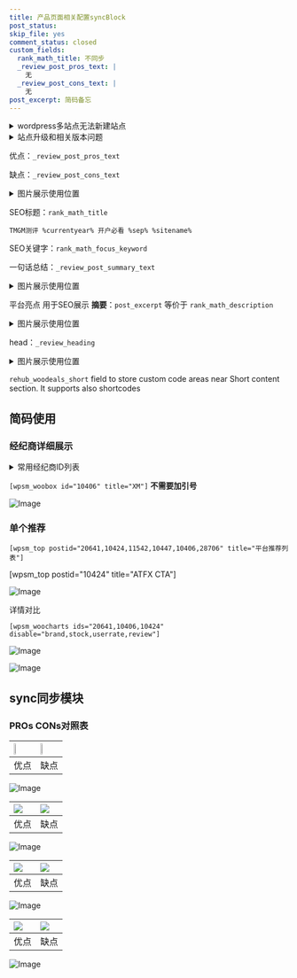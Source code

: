 ```yaml
---
title: 产品页面相关配置syncBlock
post_status: 
skip_file: yes
comment_status: closed
custom_fields:
  rank_math_title: 不同步
  _review_post_pros_text: |
    无
  _review_post_cons_text: |
    无
post_excerpt: 简码备忘
---
```

<details><summary>wordpress多站点无法新建站点</summary>

<li>和报错需要清理cookies一样的原因</li>
<li>wp-config.php里面<code>define( 'SUBDOMAIN_INSTALL', false );//子域名安装</code></li>
<li>新建子站点是用<code>define( 'SUBDOMAIN_INSTALL', true);//子域名安装</code> 完成以后，改成<code>false</code></li>
</details>

<details><summary>站点升级和相关版本问题</summary>

<p>wordpress：5.9.9
woocommerce：7.5.1
出现问题的地方：主题选项里面>><strong>Product layout >>compact style</strong></p>
<p>如何出现没有用过的字段 导致无法保存。先导出配置 然后进行修改，后面再次恢复即可。</p>
<p>出现部分字段无法显示时，需要返回默认布局后，对产品进行保存就好了。</p>
<p></p>
</details>

优点：`_review_post_pros_text`

缺点：`_review_post_cons_text`

<details><summary>图片展示使用位置</summary>

<img src="https://prod-files-secure.s3.us-west-2.amazonaws.com/39ed1227-6d7d-4570-be36-9ccd4a2c4241/f51d3d83-55d4-4bdf-9604-f37ec77ab556/Untitled.png?X-Amz-Algorithm=AWS4-HMAC-SHA256&X-Amz-Content-Sha256=UNSIGNED-PAYLOAD&X-Amz-Credential=ASIAZI2LB4662PLSVJQ4%2F20250302%2Fus-west-2%2Fs3%2Faws4_request&X-Amz-Date=20250302T165518Z&X-Amz-Expires=3600&X-Amz-Security-Token=IQoJb3JpZ2luX2VjEIP%2F%2F%2F%2F%2F%2F%2F%2F%2F%2FwEaCXVzLXdlc3QtMiJGMEQCIFihSGXmSIhfPSu0wSSNJMvhR9Nf9Uvoq9aUN440ECgAAiBJoK0ORqZTMMtkO0VvOsU3S6Ld0WjT8NdvTxWv9o1m1CqIBAi8%2F%2F%2F%2F%2F%2F%2F%2F%2F%2F8BEAAaDDYzNzQyMzE4MzgwNSIM0ql8iggJ%2Fy%2FYSRx7KtwDterAgTsbpTniuetlaGecWlEc2ysIvCysaYNnTMBs6EJV5%2B1UJprsqyZ2P8UNcuFWOL2ZDZkofh3NeSyWgqp925mFpMeAHI%2FwcQgVo9bSy5GPqD7RXCg7eVlpqAs6mjyZc%2BS8q%2FTpHXG1YSNzFpSfZFTv5H6PLWnnXeqXXQRnuabhIWoNGkP8KXe9Kel1GzREjSRCAbikcCO4Rm%2FvjGpY8zpauXQFghYkzpFmBo2iaqOxSGqD0u0jh1RwbOWkczdmZT%2F6Dhhk0WJF3cX22WAj1mw4whE6%2F%2FKrNvcHFBaL3dvNEqP6fJoaldgKhN%2FqPTkdpSwtVWxOx%2FiWURzBgG1BmvfvXmVFGxyLT8piDXqtSLNeo00WVUOC4TMh0UDelcWaeiRhZLvvugBgT%2F%2FjZthd0GCgECn5er9H7HSV759yfgRWOVMXuLO2ZGu0tPwwOUbLLiLM%2FnWihab8ZCQ9HkH2FwoUyihiJvGdRqdqppKqaLgUd%2Fq2IWZssDWOSFqkX52xIU62Hi4pv0i%2BYKdMefgAUCI53Xxqvb%2BTJ%2B%2BqE%2FK4FiYbjRrAW4uupavJ6uqQuIxeTtJ8fkdVk%2Bq4w2KLIEpwh7C%2B3nLMiP1kU6du8HUbNAwUaSzN3A8%2Fwhmxfr4wofeQvgY6pgFRniVz7C1%2BEIV5cqGyy%2BqQCyvUOFvnqZEnM9XK%2Bg1JefPx5fIkrm26zQLxD1SoenzsNgWQgO27EEXMmKH7rGQueOJFbse3t%2F%2BGHRMEo4XTAgQLMLFcnlNIP3XJRqyGStEXB%2FFr86MC12L0uB6sOXGYmbtm7XLhccD%2Bj%2BPFkr55F%2FzuKnkpcqr9z8yzUTJy8%2FaWptUWtetUMDYhLRFQlB2hSztqkgCb&X-Amz-Signature=8a555781032b080408b9612d4ff1f5472517452ef178c632d99949f82a31ef57&X-Amz-SignedHeaders=host&x-id=GetObject" alt="Image">
</details>

SEO标题：`rank_math_title`

`TMGM测评 %currentyear% 开户必看 %sep% %sitename%`

SEO关键字：`rank_math_focus_keyword`

一句话总结：`_review_post_summary_text`

<details><summary>图片展示使用位置</summary>

<img src="https://prod-files-secure.s3.us-west-2.amazonaws.com/39ed1227-6d7d-4570-be36-9ccd4a2c4241/4b96a922-296c-4f4e-8630-d1c870cbce01/Untitled.png?X-Amz-Algorithm=AWS4-HMAC-SHA256&X-Amz-Content-Sha256=UNSIGNED-PAYLOAD&X-Amz-Credential=ASIAZI2LB4666DPH6VQO%2F20250302%2Fus-west-2%2Fs3%2Faws4_request&X-Amz-Date=20250302T165518Z&X-Amz-Expires=3600&X-Amz-Security-Token=IQoJb3JpZ2luX2VjEIn%2F%2F%2F%2F%2F%2F%2F%2F%2F%2FwEaCXVzLXdlc3QtMiJHMEUCIQCOVwHmK%2BddXKvArpS9KbZCCWCXZaafqCnydpjRjRl76wIgEQDXtUY%2B9YLbhmch%2B4PFLtN0yw%2FyBQ0BCUvEX1jKCfUqiAQIwv%2F%2F%2F%2F%2F%2F%2F%2F%2F%2FARAAGgw2Mzc0MjMxODM4MDUiDM80G6LpaXt8%2BJ46SCrcA2LndpQt88IbcOzN7xoUtpLaDqDEmyknSSmfYK7mPFAgwOwxvsw0BZaILa%2BGr12z22GxfpVyN5ZW00qMNhmbyBMAShjXHshQ%2B24pRbBpbjndQajjpjZBdvwAd4hG9uEeTHhtowwOZuwbyUFgTWYI4lwssN0Tb4F4ow71WiBA9x9sVnWO8w1%2FpfxLDEtibL83MeluBogpmr%2BgmUgqaJeCTwD%2FnPygvswYMVSEnTip7SgLBALisbI8rphrcuQyknlJ8NoEa2vGv3kCCNj9Tl6LP0kx0jsSXP1ALfBHBZVLFncwJjukOGpGYhn6FznKThlyiXLDgi3Ot0JfsTplC32eiG0s5%2BZSVU1gMW1HTZDLV6FzEGRjsjoEmBLdIY2ntSZUwdH%2B%2BApN2jn8VtX0cW4yjWzmqeSAvqUTXMHfYeCghxYwVyl1iYku0HguT6IZSJg08rz7jg9vxdcdTG9pEd1P2Zq%2FGMXFQ9V8j1C7EAp2xuVc4w1YCoCjh2MRdD8wVqNqq%2FPXQlfVnA1%2FXi3p%2FRlHCNsNZVOiUyUa02M4ezdHeO1txuEdue9%2FyeJup4tn9p5js24U3G%2BjNpj1cwVA2DX9yVxLJPJy%2FoKfCD4Uf170RE2JxAEBwQzzVMvvtFe3MMCPkr4GOqUB92fQfa%2FTqNyN2Nzc%2FLEEMJ65qQP8m6zJ0Z27XW47B6fhjYFG66adWghrDoSYz%2BEjNKRB1ge0vs2zuXjIzGeyhMyiuvnq%2F90X56PqzFNwkFG1PrarAfG640AeM5p84g83sF476yZUfLCzDqvScGoAAFUkoFldE6MYWfmENasr0rPGq6eSK84WnZpZ%2BVK5LQrYzwhvTsRrJTbPEwdr6ZHTkpDfruhu&X-Amz-Signature=34631e9018f14c8f08c2b62c5ad88a73dd3cfee6e5c8e424a09019ddef41f7ae&X-Amz-SignedHeaders=host&x-id=GetObject" alt="Image">
</details>

平台亮点 用于SEO展示 **摘要**：`post_excerpt`  等价于 `rank_math_description`

<details><summary>图片展示使用位置</summary>

<img src="https://prod-files-secure.s3.us-west-2.amazonaws.com/39ed1227-6d7d-4570-be36-9ccd4a2c4241/1ee11f63-b60a-4dfe-a7a7-d58ff23b5d88/Untitled.png?X-Amz-Algorithm=AWS4-HMAC-SHA256&X-Amz-Content-Sha256=UNSIGNED-PAYLOAD&X-Amz-Credential=ASIAZI2LB466TJPW5LUY%2F20250302%2Fus-west-2%2Fs3%2Faws4_request&X-Amz-Date=20250302T165519Z&X-Amz-Expires=3600&X-Amz-Security-Token=IQoJb3JpZ2luX2VjEIn%2F%2F%2F%2F%2F%2F%2F%2F%2F%2FwEaCXVzLXdlc3QtMiJGMEQCIHb5LmhqnBbVMsb61uacpyNBCtu984AFzNrCBaPxD72xAiBp2YUtxbvCRc%2FU0jN3LH4RNaLgg%2BAiFqq0LPnbN1g%2BviqIBAjC%2F%2F%2F%2F%2F%2F%2F%2F%2F%2F8BEAAaDDYzNzQyMzE4MzgwNSIMFBaLcgrC8D3c5ndzKtwDIDDXSwI2alGrYHY2GWhZTOsLzEZhX9ZHR5OB6vuifo6gpD0VR09ps%2BkZci%2FCgWBkGVSXjt65MmzXcuHXQdXugbMXFRM%2Bl1%2BVbmtOVCAA7RrGINgZ3BXQzRhhHA%2BIhzZJ%2BBBZbw75YfZrYhDMpTZ%2FH7HOkEg6nkwiNHYxhha4jx%2FxzLnCIyVrJpV4VPl9J1tM3JndExbLIQ112iJZQSWxoq3r6lppJaJC9JkGhNuL0WkHKcYFAPD0Z3%2BdA9JwoAsBJqgUI6q9GAa3NB3PBimh7471rW3ewtHBQ%2FsPRIBuzegUot0w%2FR0bu859Mce1E4guzZhYudAXBy2JpsREbdIpMwlW4XtY4y4DTljYmAywzUEFLkdHBb9lGkd3rrSii1jNos4oRKRk2laeTwv5Gfea89zSIWI0N2ELRL97Ug2bZ5Lv3BK6HT7mxqQ41ffKFK%2BdjdwI1oL%2FGBNFMO4uXowxZhXfwktXJyPe6OU1BG9gq4KPqFCdHWxcuO8VZ%2BmZwO9T4u5WmrsynE%2B%2FPPwKzTVHvp1s3iuaTlT%2FobH32FneoCKnWi%2BAfiVSgo0n6ub9cnuWAOTlmiKeKxgXZ%2FtqJquq7F9gSQwndgJCh3fg8aGN1rt4FNEU5zVOCKwWqZAwspeSvgY6pgEKx8PSKu5tD%2Fx8jSMA0SlxGY3I8Eq8T329rKuqIK1Y4Mc9vtQNmS3GYDsbl3Q99MPZnPR%2FJ9R7U8SBswVwXhuGLqAmUgMq2YIM3yJhq56d1BEouFsx3QfuUe4%2BZphcuIUpwkQEwwzc%2BJPoolTFzzP4MYxnUXBEvzA5mnMEqirYzdtApl2sraps6d%2FuMyOYOBNc2CqDVr7k2oqVVPNTg1QL%2F5YKW7yQ&X-Amz-Signature=39e6fd994be8878375c8fa7892e98e7e29f18405d1dffe10f742b916c0200123&X-Amz-SignedHeaders=host&x-id=GetObject" alt="Image">
<img src="https://prod-files-secure.s3.us-west-2.amazonaws.com/39ed1227-6d7d-4570-be36-9ccd4a2c4241/ad4118b5-78d8-4fbe-801e-3b29b5d99c01/Untitled.png?X-Amz-Algorithm=AWS4-HMAC-SHA256&X-Amz-Content-Sha256=UNSIGNED-PAYLOAD&X-Amz-Credential=ASIAZI2LB466TJPW5LUY%2F20250302%2Fus-west-2%2Fs3%2Faws4_request&X-Amz-Date=20250302T165519Z&X-Amz-Expires=3600&X-Amz-Security-Token=IQoJb3JpZ2luX2VjEIn%2F%2F%2F%2F%2F%2F%2F%2F%2F%2FwEaCXVzLXdlc3QtMiJGMEQCIHb5LmhqnBbVMsb61uacpyNBCtu984AFzNrCBaPxD72xAiBp2YUtxbvCRc%2FU0jN3LH4RNaLgg%2BAiFqq0LPnbN1g%2BviqIBAjC%2F%2F%2F%2F%2F%2F%2F%2F%2F%2F8BEAAaDDYzNzQyMzE4MzgwNSIMFBaLcgrC8D3c5ndzKtwDIDDXSwI2alGrYHY2GWhZTOsLzEZhX9ZHR5OB6vuifo6gpD0VR09ps%2BkZci%2FCgWBkGVSXjt65MmzXcuHXQdXugbMXFRM%2Bl1%2BVbmtOVCAA7RrGINgZ3BXQzRhhHA%2BIhzZJ%2BBBZbw75YfZrYhDMpTZ%2FH7HOkEg6nkwiNHYxhha4jx%2FxzLnCIyVrJpV4VPl9J1tM3JndExbLIQ112iJZQSWxoq3r6lppJaJC9JkGhNuL0WkHKcYFAPD0Z3%2BdA9JwoAsBJqgUI6q9GAa3NB3PBimh7471rW3ewtHBQ%2FsPRIBuzegUot0w%2FR0bu859Mce1E4guzZhYudAXBy2JpsREbdIpMwlW4XtY4y4DTljYmAywzUEFLkdHBb9lGkd3rrSii1jNos4oRKRk2laeTwv5Gfea89zSIWI0N2ELRL97Ug2bZ5Lv3BK6HT7mxqQ41ffKFK%2BdjdwI1oL%2FGBNFMO4uXowxZhXfwktXJyPe6OU1BG9gq4KPqFCdHWxcuO8VZ%2BmZwO9T4u5WmrsynE%2B%2FPPwKzTVHvp1s3iuaTlT%2FobH32FneoCKnWi%2BAfiVSgo0n6ub9cnuWAOTlmiKeKxgXZ%2FtqJquq7F9gSQwndgJCh3fg8aGN1rt4FNEU5zVOCKwWqZAwspeSvgY6pgEKx8PSKu5tD%2Fx8jSMA0SlxGY3I8Eq8T329rKuqIK1Y4Mc9vtQNmS3GYDsbl3Q99MPZnPR%2FJ9R7U8SBswVwXhuGLqAmUgMq2YIM3yJhq56d1BEouFsx3QfuUe4%2BZphcuIUpwkQEwwzc%2BJPoolTFzzP4MYxnUXBEvzA5mnMEqirYzdtApl2sraps6d%2FuMyOYOBNc2CqDVr7k2oqVVPNTg1QL%2F5YKW7yQ&X-Amz-Signature=f79bc06ac820ce9ed3abb3669cd71f73d555201fd7a2965f0f6b682fe4d99e27&X-Amz-SignedHeaders=host&x-id=GetObject" alt="Image">
<img src="https://prod-files-secure.s3.us-west-2.amazonaws.com/39ed1227-6d7d-4570-be36-9ccd4a2c4241/a38cf7c9-a79c-4b64-9e94-13589fe0758b/Untitled.png?X-Amz-Algorithm=AWS4-HMAC-SHA256&X-Amz-Content-Sha256=UNSIGNED-PAYLOAD&X-Amz-Credential=ASIAZI2LB466TJPW5LUY%2F20250302%2Fus-west-2%2Fs3%2Faws4_request&X-Amz-Date=20250302T165519Z&X-Amz-Expires=3600&X-Amz-Security-Token=IQoJb3JpZ2luX2VjEIn%2F%2F%2F%2F%2F%2F%2F%2F%2F%2FwEaCXVzLXdlc3QtMiJGMEQCIHb5LmhqnBbVMsb61uacpyNBCtu984AFzNrCBaPxD72xAiBp2YUtxbvCRc%2FU0jN3LH4RNaLgg%2BAiFqq0LPnbN1g%2BviqIBAjC%2F%2F%2F%2F%2F%2F%2F%2F%2F%2F8BEAAaDDYzNzQyMzE4MzgwNSIMFBaLcgrC8D3c5ndzKtwDIDDXSwI2alGrYHY2GWhZTOsLzEZhX9ZHR5OB6vuifo6gpD0VR09ps%2BkZci%2FCgWBkGVSXjt65MmzXcuHXQdXugbMXFRM%2Bl1%2BVbmtOVCAA7RrGINgZ3BXQzRhhHA%2BIhzZJ%2BBBZbw75YfZrYhDMpTZ%2FH7HOkEg6nkwiNHYxhha4jx%2FxzLnCIyVrJpV4VPl9J1tM3JndExbLIQ112iJZQSWxoq3r6lppJaJC9JkGhNuL0WkHKcYFAPD0Z3%2BdA9JwoAsBJqgUI6q9GAa3NB3PBimh7471rW3ewtHBQ%2FsPRIBuzegUot0w%2FR0bu859Mce1E4guzZhYudAXBy2JpsREbdIpMwlW4XtY4y4DTljYmAywzUEFLkdHBb9lGkd3rrSii1jNos4oRKRk2laeTwv5Gfea89zSIWI0N2ELRL97Ug2bZ5Lv3BK6HT7mxqQ41ffKFK%2BdjdwI1oL%2FGBNFMO4uXowxZhXfwktXJyPe6OU1BG9gq4KPqFCdHWxcuO8VZ%2BmZwO9T4u5WmrsynE%2B%2FPPwKzTVHvp1s3iuaTlT%2FobH32FneoCKnWi%2BAfiVSgo0n6ub9cnuWAOTlmiKeKxgXZ%2FtqJquq7F9gSQwndgJCh3fg8aGN1rt4FNEU5zVOCKwWqZAwspeSvgY6pgEKx8PSKu5tD%2Fx8jSMA0SlxGY3I8Eq8T329rKuqIK1Y4Mc9vtQNmS3GYDsbl3Q99MPZnPR%2FJ9R7U8SBswVwXhuGLqAmUgMq2YIM3yJhq56d1BEouFsx3QfuUe4%2BZphcuIUpwkQEwwzc%2BJPoolTFzzP4MYxnUXBEvzA5mnMEqirYzdtApl2sraps6d%2FuMyOYOBNc2CqDVr7k2oqVVPNTg1QL%2F5YKW7yQ&X-Amz-Signature=41273a8a71ef5d0c0e07c13652102e320a1272933f9e4e100e5906ad419ad248&X-Amz-SignedHeaders=host&x-id=GetObject" alt="Image">
<img src="https://prod-files-secure.s3.us-west-2.amazonaws.com/39ed1227-6d7d-4570-be36-9ccd4a2c4241/7da6fc1e-d2ac-42ae-8c75-cb5749aa18f6/Untitled.png?X-Amz-Algorithm=AWS4-HMAC-SHA256&X-Amz-Content-Sha256=UNSIGNED-PAYLOAD&X-Amz-Credential=ASIAZI2LB466TJPW5LUY%2F20250302%2Fus-west-2%2Fs3%2Faws4_request&X-Amz-Date=20250302T165519Z&X-Amz-Expires=3600&X-Amz-Security-Token=IQoJb3JpZ2luX2VjEIn%2F%2F%2F%2F%2F%2F%2F%2F%2F%2FwEaCXVzLXdlc3QtMiJGMEQCIHb5LmhqnBbVMsb61uacpyNBCtu984AFzNrCBaPxD72xAiBp2YUtxbvCRc%2FU0jN3LH4RNaLgg%2BAiFqq0LPnbN1g%2BviqIBAjC%2F%2F%2F%2F%2F%2F%2F%2F%2F%2F8BEAAaDDYzNzQyMzE4MzgwNSIMFBaLcgrC8D3c5ndzKtwDIDDXSwI2alGrYHY2GWhZTOsLzEZhX9ZHR5OB6vuifo6gpD0VR09ps%2BkZci%2FCgWBkGVSXjt65MmzXcuHXQdXugbMXFRM%2Bl1%2BVbmtOVCAA7RrGINgZ3BXQzRhhHA%2BIhzZJ%2BBBZbw75YfZrYhDMpTZ%2FH7HOkEg6nkwiNHYxhha4jx%2FxzLnCIyVrJpV4VPl9J1tM3JndExbLIQ112iJZQSWxoq3r6lppJaJC9JkGhNuL0WkHKcYFAPD0Z3%2BdA9JwoAsBJqgUI6q9GAa3NB3PBimh7471rW3ewtHBQ%2FsPRIBuzegUot0w%2FR0bu859Mce1E4guzZhYudAXBy2JpsREbdIpMwlW4XtY4y4DTljYmAywzUEFLkdHBb9lGkd3rrSii1jNos4oRKRk2laeTwv5Gfea89zSIWI0N2ELRL97Ug2bZ5Lv3BK6HT7mxqQ41ffKFK%2BdjdwI1oL%2FGBNFMO4uXowxZhXfwktXJyPe6OU1BG9gq4KPqFCdHWxcuO8VZ%2BmZwO9T4u5WmrsynE%2B%2FPPwKzTVHvp1s3iuaTlT%2FobH32FneoCKnWi%2BAfiVSgo0n6ub9cnuWAOTlmiKeKxgXZ%2FtqJquq7F9gSQwndgJCh3fg8aGN1rt4FNEU5zVOCKwWqZAwspeSvgY6pgEKx8PSKu5tD%2Fx8jSMA0SlxGY3I8Eq8T329rKuqIK1Y4Mc9vtQNmS3GYDsbl3Q99MPZnPR%2FJ9R7U8SBswVwXhuGLqAmUgMq2YIM3yJhq56d1BEouFsx3QfuUe4%2BZphcuIUpwkQEwwzc%2BJPoolTFzzP4MYxnUXBEvzA5mnMEqirYzdtApl2sraps6d%2FuMyOYOBNc2CqDVr7k2oqVVPNTg1QL%2F5YKW7yQ&X-Amz-Signature=a9a569aa34088c3ab7e2cf9688ad598d7fcd4be75bc4450df0df4e9b673cd158&X-Amz-SignedHeaders=host&x-id=GetObject" alt="Image">
<img src="https://prod-files-secure.s3.us-west-2.amazonaws.com/39ed1227-6d7d-4570-be36-9ccd4a2c4241/7e97f40a-eaee-47f5-b2f9-475f96808fa7/Untitled.png?X-Amz-Algorithm=AWS4-HMAC-SHA256&X-Amz-Content-Sha256=UNSIGNED-PAYLOAD&X-Amz-Credential=ASIAZI2LB466TJPW5LUY%2F20250302%2Fus-west-2%2Fs3%2Faws4_request&X-Amz-Date=20250302T165519Z&X-Amz-Expires=3600&X-Amz-Security-Token=IQoJb3JpZ2luX2VjEIn%2F%2F%2F%2F%2F%2F%2F%2F%2F%2FwEaCXVzLXdlc3QtMiJGMEQCIHb5LmhqnBbVMsb61uacpyNBCtu984AFzNrCBaPxD72xAiBp2YUtxbvCRc%2FU0jN3LH4RNaLgg%2BAiFqq0LPnbN1g%2BviqIBAjC%2F%2F%2F%2F%2F%2F%2F%2F%2F%2F8BEAAaDDYzNzQyMzE4MzgwNSIMFBaLcgrC8D3c5ndzKtwDIDDXSwI2alGrYHY2GWhZTOsLzEZhX9ZHR5OB6vuifo6gpD0VR09ps%2BkZci%2FCgWBkGVSXjt65MmzXcuHXQdXugbMXFRM%2Bl1%2BVbmtOVCAA7RrGINgZ3BXQzRhhHA%2BIhzZJ%2BBBZbw75YfZrYhDMpTZ%2FH7HOkEg6nkwiNHYxhha4jx%2FxzLnCIyVrJpV4VPl9J1tM3JndExbLIQ112iJZQSWxoq3r6lppJaJC9JkGhNuL0WkHKcYFAPD0Z3%2BdA9JwoAsBJqgUI6q9GAa3NB3PBimh7471rW3ewtHBQ%2FsPRIBuzegUot0w%2FR0bu859Mce1E4guzZhYudAXBy2JpsREbdIpMwlW4XtY4y4DTljYmAywzUEFLkdHBb9lGkd3rrSii1jNos4oRKRk2laeTwv5Gfea89zSIWI0N2ELRL97Ug2bZ5Lv3BK6HT7mxqQ41ffKFK%2BdjdwI1oL%2FGBNFMO4uXowxZhXfwktXJyPe6OU1BG9gq4KPqFCdHWxcuO8VZ%2BmZwO9T4u5WmrsynE%2B%2FPPwKzTVHvp1s3iuaTlT%2FobH32FneoCKnWi%2BAfiVSgo0n6ub9cnuWAOTlmiKeKxgXZ%2FtqJquq7F9gSQwndgJCh3fg8aGN1rt4FNEU5zVOCKwWqZAwspeSvgY6pgEKx8PSKu5tD%2Fx8jSMA0SlxGY3I8Eq8T329rKuqIK1Y4Mc9vtQNmS3GYDsbl3Q99MPZnPR%2FJ9R7U8SBswVwXhuGLqAmUgMq2YIM3yJhq56d1BEouFsx3QfuUe4%2BZphcuIUpwkQEwwzc%2BJPoolTFzzP4MYxnUXBEvzA5mnMEqirYzdtApl2sraps6d%2FuMyOYOBNc2CqDVr7k2oqVVPNTg1QL%2F5YKW7yQ&X-Amz-Signature=b70b68a682aef514cc824b8d94a0d4aeba3a86ce483d64b217b5e31081855756&X-Amz-SignedHeaders=host&x-id=GetObject" alt="Image">
</details>

head：`_review_heading`

<details><summary>图片展示使用位置</summary>

<img src="https://prod-files-secure.s3.us-west-2.amazonaws.com/39ed1227-6d7d-4570-be36-9ccd4a2c4241/3a4650ad-9887-415c-889a-edd51fa54f27/Untitled.png?X-Amz-Algorithm=AWS4-HMAC-SHA256&X-Amz-Content-Sha256=UNSIGNED-PAYLOAD&X-Amz-Credential=ASIAZI2LB466S7V4QZ3D%2F20250302%2Fus-west-2%2Fs3%2Faws4_request&X-Amz-Date=20250302T165520Z&X-Amz-Expires=3600&X-Amz-Security-Token=IQoJb3JpZ2luX2VjEIn%2F%2F%2F%2F%2F%2F%2F%2F%2F%2FwEaCXVzLXdlc3QtMiJHMEUCIHouLuDxuzf4d%2FlJZU4MX2t4uzHLakwNNV3Hdy1abb0aAiEAkaOIOEHEQFeL3ivCRWO2hsGCmxALgg8Ef%2B0LDv9%2FITIqiAQIwf%2F%2F%2F%2F%2F%2F%2F%2F%2F%2FARAAGgw2Mzc0MjMxODM4MDUiDPQnn7N75xgvVNcSPSrcAzJNPmxrQPmHgk4nfYErH8jYzvzaFVIZurekM2v578Z1OyHxabZGiatnkx3777ugAJFzcUidYVUxqydoDbS6TaFMR%2Bl5HE7p7E3Z%2FsY96klSHqRN5guSf1uAUcj6kuFX8FZzjKOKi%2B55uoLJKaYBXm0YYu7aUvnlk31KdeQf1L1ymAp0zKDpHNZDQqXEXmX%2FWKEhvNIzpBVumufmzkdr1Puk%2BaV%2FsSIkEeTFTqTeTwNTG%2FyPqrrIlADRYvqxKrOykV6ji4U%2FD18FAFn8PAQHVKPmCTCzp85YX6fyiJkrjBnys34ARd60PlzGHeZzdGUtHgLCLUs3HHYgeS6Z7UFTcfwQWVNadT%2BaaicG40Gi3mIxrMgFaovJE3TQgo9mvZy70ap822SyFUwP0Qk6m%2Fs2mpH3AEnKu3rzOjxT6fPCSBUrdk6qTkE%2BzTRpPc0bYezJGxRup5WGnYt8WbmESTRT9e2vP6L0IlbTkUfle541jKS2ENwhxfsuKgcn3A0GeG1yglbyg1%2BAL96Y%2B9FNwscDJ8%2F%2BdZeuSP%2BjYVxZeHEltplVqyjU5qC6xfoP1vbwe7Ou66ml%2FSzVJV48y47PIGP1otEPO9mtKKjYQZ185l6p0lN4a2lBE8IpdRIoxWa0MKyLkr4GOqUB8D5gJdWqEB7rUsQn%2F26EkicUZGCMHiyJwZxjMLBoYfEoGDm9T%2FzBXNxy%2BO2si%2FYuf%2FeGz1ZfbBxv6eb2lttXs%2Fy88PIn1PyYRV7pknkjl6mMsWRVyS7VBX3cYh7bBbtLmQNXG6IdD7ts6arNWwjGaCoWmZMSCXThl40HvYPemYI7CWElLN8PCWemzrBq1kqwqCMlueDhYLacaVzIUz9WSwsrZIs%2F&X-Amz-Signature=f97680452a3aba556705b71553d98ec0e0d30e1c84997d5967f3d0018fa67c33&X-Amz-SignedHeaders=host&x-id=GetObject" alt="Image">
</details>

`rehub_woodeals_short`	field to store custom code areas near Short content section. It supports also shortcodes



## 简码使用

### 经纪商详细展示

<details><summary>常用经纪商ID列表</summary>

<pre><code class="php">嘉盛 ===> 20641  [wpsm_woobox id="20641" title="嘉盛"]
易信easymarkets ===> 11542  [wpsm_woobox id="11542" title="易信easymarkets"]
ATFX外汇 ===> 10424  [wpsm_woobox id="10424" title="ATFX"]
XM ===> 10406  [wpsm_woobox id="10406" title="XM"]
TMGM ===> 29622  [wpsm_woobox id="29622" title="TMGM"]
HYCM ===> 10447  [wpsm_woobox id="10447" title="HYCM"]
fpmarkets澳福外汇 ===> 20639  [wpsm_woobox id="20639" title="fpmarkets澳福外汇"]</code></pre>
</details>

`[wpsm_woobox id="10406" title="XM"]` **不需要加引号**

![Image](https://prod-files-secure.s3.us-west-2.amazonaws.com/39ed1227-6d7d-4570-be36-9ccd4a2c4241/4f898f9d-0fa7-4e43-acd3-ac6bc7be575a/Untitled.png?X-Amz-Algorithm=AWS4-HMAC-SHA256&X-Amz-Content-Sha256=UNSIGNED-PAYLOAD&X-Amz-Credential=ASIAZI2LB4667QVDCXAH%2F20250302%2Fus-west-2%2Fs3%2Faws4_request&X-Amz-Date=20250302T165517Z&X-Amz-Expires=3600&X-Amz-Security-Token=IQoJb3JpZ2luX2VjEIn%2F%2F%2F%2F%2F%2F%2F%2F%2F%2FwEaCXVzLXdlc3QtMiJHMEUCIQCk6Fo2MSYg7r3LlxppxVQ24naR%2B1X9kH4rJnoe0yxxsAIgQL5EAojsG7Nbijw%2FvF5c1%2BuqCdBx8qFR%2FQNHnCHtQEcqiAQIwv%2F%2F%2F%2F%2F%2F%2F%2F%2F%2FARAAGgw2Mzc0MjMxODM4MDUiDLZ2CVe9J0VHqSfttCrcA4mNAHbZtwalJtF0yPbC3rLGzTsSF5yCLnqqR4sFNJTaX3XSPS7lKmUup1XjtEwbfyNd2MfFUMTwAhngOcPe7qtSqf8sGqLhIkqFzRnIZuTIk%2BqW7tKYFcNEAcTaqFhyjA6MtUefP0712Sce0T%2BUmGgsmwRfO2exd2VWuTo2qws0i2VqKQONHw28FGu%2F3d9Z2bufL8b2PQM%2BY%2F6gu0dNk%2B8GGZgjwf9FajlN6JccBiIY3FX70bGmQtU%2B1ZSqYVVsmoCrn4qix3Xm12QttLeWEVmx4IJucE%2BUlyLC0IkVCBR%2BHPn9LXCStahHkPFmxVHsDnOtemXW5W7J01F5HZ7o8z9bXOk6hAhZVv0ci2JSqdsi7CCtfxoetrF8T2cPDcExIih991PlC2I6J0em9JM1AYjvMZoVsgv5mqTU6L%2FCvwUBG4kjyobhAReX%2FhfXvFyYmFwsvdUn%2Fry6FvpcehdBdwWs77%2FGxkKRWHXFNcESybYmhSdsryeVwkplMQDBvH4XWgHNAy1hFdxfTgkykLBX8B4oieT8%2FVkmbWg3QwvzwZoTYXNU1DH6pMcLOy5eUty7Q4GYV8T99t4UFYClgx9PmdxEgirLchWiIFpHwd67jyXebL0C%2BXEaUM0ml4DsMOOOkr4GOqUB1O9fp6bY%2BSKdUdXObFcTnMS968nGA5YGFDXL7Ud88YalZaxmVkN7zhtaY0F0Mmd5%2BOy73OmNc9f%2BL5kyhmNKm3s0ZLIu%2Fyqa%2BUKMwGVNmNWemH9XZLUF6zFujYEJ%2B1MkYcPEpKyeEb7pyX6BhZ7SzYvZqWUlXNcWrzg8V96gbRe7bBOXtcpyP%2FY8cw75kSI%2BSViJsBGxRESkc4wU12P7VaehbVVS&X-Amz-Signature=eb30798e044192b358c08202bbe7cb6c75c013d399c386ef6d649112bc5199e7&X-Amz-SignedHeaders=host&x-id=GetObject)

### 单个推荐
`[wpsm_top postid="20641,10424,11542,10447,10406,28706" title="平台推荐列表"]`

[wpsm_top postid="10424" title="ATFX CTA"]

![Image](https://prod-files-secure.s3.us-west-2.amazonaws.com/39ed1227-6d7d-4570-be36-9ccd4a2c4241/5ac620dc-51a8-48b6-b55d-91f47299193c/Untitled.png?X-Amz-Algorithm=AWS4-HMAC-SHA256&X-Amz-Content-Sha256=UNSIGNED-PAYLOAD&X-Amz-Credential=ASIAZI2LB4667QVDCXAH%2F20250302%2Fus-west-2%2Fs3%2Faws4_request&X-Amz-Date=20250302T165517Z&X-Amz-Expires=3600&X-Amz-Security-Token=IQoJb3JpZ2luX2VjEIn%2F%2F%2F%2F%2F%2F%2F%2F%2F%2FwEaCXVzLXdlc3QtMiJHMEUCIQCk6Fo2MSYg7r3LlxppxVQ24naR%2B1X9kH4rJnoe0yxxsAIgQL5EAojsG7Nbijw%2FvF5c1%2BuqCdBx8qFR%2FQNHnCHtQEcqiAQIwv%2F%2F%2F%2F%2F%2F%2F%2F%2F%2FARAAGgw2Mzc0MjMxODM4MDUiDLZ2CVe9J0VHqSfttCrcA4mNAHbZtwalJtF0yPbC3rLGzTsSF5yCLnqqR4sFNJTaX3XSPS7lKmUup1XjtEwbfyNd2MfFUMTwAhngOcPe7qtSqf8sGqLhIkqFzRnIZuTIk%2BqW7tKYFcNEAcTaqFhyjA6MtUefP0712Sce0T%2BUmGgsmwRfO2exd2VWuTo2qws0i2VqKQONHw28FGu%2F3d9Z2bufL8b2PQM%2BY%2F6gu0dNk%2B8GGZgjwf9FajlN6JccBiIY3FX70bGmQtU%2B1ZSqYVVsmoCrn4qix3Xm12QttLeWEVmx4IJucE%2BUlyLC0IkVCBR%2BHPn9LXCStahHkPFmxVHsDnOtemXW5W7J01F5HZ7o8z9bXOk6hAhZVv0ci2JSqdsi7CCtfxoetrF8T2cPDcExIih991PlC2I6J0em9JM1AYjvMZoVsgv5mqTU6L%2FCvwUBG4kjyobhAReX%2FhfXvFyYmFwsvdUn%2Fry6FvpcehdBdwWs77%2FGxkKRWHXFNcESybYmhSdsryeVwkplMQDBvH4XWgHNAy1hFdxfTgkykLBX8B4oieT8%2FVkmbWg3QwvzwZoTYXNU1DH6pMcLOy5eUty7Q4GYV8T99t4UFYClgx9PmdxEgirLchWiIFpHwd67jyXebL0C%2BXEaUM0ml4DsMOOOkr4GOqUB1O9fp6bY%2BSKdUdXObFcTnMS968nGA5YGFDXL7Ud88YalZaxmVkN7zhtaY0F0Mmd5%2BOy73OmNc9f%2BL5kyhmNKm3s0ZLIu%2Fyqa%2BUKMwGVNmNWemH9XZLUF6zFujYEJ%2B1MkYcPEpKyeEb7pyX6BhZ7SzYvZqWUlXNcWrzg8V96gbRe7bBOXtcpyP%2FY8cw75kSI%2BSViJsBGxRESkc4wU12P7VaehbVVS&X-Amz-Signature=6a20fdedfcee77ca92dbfd8f881c99a64dcbb161551ff595ded818908cb25838&X-Amz-SignedHeaders=host&x-id=GetObject)

详情对比

`[wpsm_woocharts ids="20641,10406,10424" disable="brand,stock,userrate,review"]`

![Image](https://prod-files-secure.s3.us-west-2.amazonaws.com/39ed1227-6d7d-4570-be36-9ccd4a2c4241/bf3ba45f-b9f3-4295-8aef-b4a495fd25f4/Untitled.png?X-Amz-Algorithm=AWS4-HMAC-SHA256&X-Amz-Content-Sha256=UNSIGNED-PAYLOAD&X-Amz-Credential=ASIAZI2LB4667QVDCXAH%2F20250302%2Fus-west-2%2Fs3%2Faws4_request&X-Amz-Date=20250302T165517Z&X-Amz-Expires=3600&X-Amz-Security-Token=IQoJb3JpZ2luX2VjEIn%2F%2F%2F%2F%2F%2F%2F%2F%2F%2FwEaCXVzLXdlc3QtMiJHMEUCIQCk6Fo2MSYg7r3LlxppxVQ24naR%2B1X9kH4rJnoe0yxxsAIgQL5EAojsG7Nbijw%2FvF5c1%2BuqCdBx8qFR%2FQNHnCHtQEcqiAQIwv%2F%2F%2F%2F%2F%2F%2F%2F%2F%2FARAAGgw2Mzc0MjMxODM4MDUiDLZ2CVe9J0VHqSfttCrcA4mNAHbZtwalJtF0yPbC3rLGzTsSF5yCLnqqR4sFNJTaX3XSPS7lKmUup1XjtEwbfyNd2MfFUMTwAhngOcPe7qtSqf8sGqLhIkqFzRnIZuTIk%2BqW7tKYFcNEAcTaqFhyjA6MtUefP0712Sce0T%2BUmGgsmwRfO2exd2VWuTo2qws0i2VqKQONHw28FGu%2F3d9Z2bufL8b2PQM%2BY%2F6gu0dNk%2B8GGZgjwf9FajlN6JccBiIY3FX70bGmQtU%2B1ZSqYVVsmoCrn4qix3Xm12QttLeWEVmx4IJucE%2BUlyLC0IkVCBR%2BHPn9LXCStahHkPFmxVHsDnOtemXW5W7J01F5HZ7o8z9bXOk6hAhZVv0ci2JSqdsi7CCtfxoetrF8T2cPDcExIih991PlC2I6J0em9JM1AYjvMZoVsgv5mqTU6L%2FCvwUBG4kjyobhAReX%2FhfXvFyYmFwsvdUn%2Fry6FvpcehdBdwWs77%2FGxkKRWHXFNcESybYmhSdsryeVwkplMQDBvH4XWgHNAy1hFdxfTgkykLBX8B4oieT8%2FVkmbWg3QwvzwZoTYXNU1DH6pMcLOy5eUty7Q4GYV8T99t4UFYClgx9PmdxEgirLchWiIFpHwd67jyXebL0C%2BXEaUM0ml4DsMOOOkr4GOqUB1O9fp6bY%2BSKdUdXObFcTnMS968nGA5YGFDXL7Ud88YalZaxmVkN7zhtaY0F0Mmd5%2BOy73OmNc9f%2BL5kyhmNKm3s0ZLIu%2Fyqa%2BUKMwGVNmNWemH9XZLUF6zFujYEJ%2B1MkYcPEpKyeEb7pyX6BhZ7SzYvZqWUlXNcWrzg8V96gbRe7bBOXtcpyP%2FY8cw75kSI%2BSViJsBGxRESkc4wU12P7VaehbVVS&X-Amz-Signature=bcf56f60a653a5e591cbc94d019d250d06475035511459db626d0d98cf071c42&X-Amz-SignedHeaders=host&x-id=GetObject)

![Image](https://prod-files-secure.s3.us-west-2.amazonaws.com/39ed1227-6d7d-4570-be36-9ccd4a2c4241/30bc56ef-f383-4b48-9768-2ebc9e436ec0/Untitled.png?X-Amz-Algorithm=AWS4-HMAC-SHA256&X-Amz-Content-Sha256=UNSIGNED-PAYLOAD&X-Amz-Credential=ASIAZI2LB4667QVDCXAH%2F20250302%2Fus-west-2%2Fs3%2Faws4_request&X-Amz-Date=20250302T165517Z&X-Amz-Expires=3600&X-Amz-Security-Token=IQoJb3JpZ2luX2VjEIn%2F%2F%2F%2F%2F%2F%2F%2F%2F%2FwEaCXVzLXdlc3QtMiJHMEUCIQCk6Fo2MSYg7r3LlxppxVQ24naR%2B1X9kH4rJnoe0yxxsAIgQL5EAojsG7Nbijw%2FvF5c1%2BuqCdBx8qFR%2FQNHnCHtQEcqiAQIwv%2F%2F%2F%2F%2F%2F%2F%2F%2F%2FARAAGgw2Mzc0MjMxODM4MDUiDLZ2CVe9J0VHqSfttCrcA4mNAHbZtwalJtF0yPbC3rLGzTsSF5yCLnqqR4sFNJTaX3XSPS7lKmUup1XjtEwbfyNd2MfFUMTwAhngOcPe7qtSqf8sGqLhIkqFzRnIZuTIk%2BqW7tKYFcNEAcTaqFhyjA6MtUefP0712Sce0T%2BUmGgsmwRfO2exd2VWuTo2qws0i2VqKQONHw28FGu%2F3d9Z2bufL8b2PQM%2BY%2F6gu0dNk%2B8GGZgjwf9FajlN6JccBiIY3FX70bGmQtU%2B1ZSqYVVsmoCrn4qix3Xm12QttLeWEVmx4IJucE%2BUlyLC0IkVCBR%2BHPn9LXCStahHkPFmxVHsDnOtemXW5W7J01F5HZ7o8z9bXOk6hAhZVv0ci2JSqdsi7CCtfxoetrF8T2cPDcExIih991PlC2I6J0em9JM1AYjvMZoVsgv5mqTU6L%2FCvwUBG4kjyobhAReX%2FhfXvFyYmFwsvdUn%2Fry6FvpcehdBdwWs77%2FGxkKRWHXFNcESybYmhSdsryeVwkplMQDBvH4XWgHNAy1hFdxfTgkykLBX8B4oieT8%2FVkmbWg3QwvzwZoTYXNU1DH6pMcLOy5eUty7Q4GYV8T99t4UFYClgx9PmdxEgirLchWiIFpHwd67jyXebL0C%2BXEaUM0ml4DsMOOOkr4GOqUB1O9fp6bY%2BSKdUdXObFcTnMS968nGA5YGFDXL7Ud88YalZaxmVkN7zhtaY0F0Mmd5%2BOy73OmNc9f%2BL5kyhmNKm3s0ZLIu%2Fyqa%2BUKMwGVNmNWemH9XZLUF6zFujYEJ%2B1MkYcPEpKyeEb7pyX6BhZ7SzYvZqWUlXNcWrzg8V96gbRe7bBOXtcpyP%2FY8cw75kSI%2BSViJsBGxRESkc4wU12P7VaehbVVS&X-Amz-Signature=5064e4386a6007395ecefa987f7d6b1c5f132d53fea2b4ff5f059d51ead0beb6&X-Amz-SignedHeaders=host&x-id=GetObject)

## sync同步模块

### PROs CONs对照表

| <img src="https://cdn.ifttt.fun/gh/jarlin8/OSS@main/icons/customize/pros.svg" height="auto" width="37.3%"> | <img src="https://cdn.ifttt.fun/gh/jarlin8/OSS@main/icons/customize/cons.svg" height="auto" width="28.8%"> |
| :--- | :--- |
| 优点 | 缺点 |

![Image](https://prod-files-secure.s3.us-west-2.amazonaws.com/39ed1227-6d7d-4570-be36-9ccd4a2c4241/8742b755-dfb5-4004-9a5f-d6e561664bd8/Untitled.png?X-Amz-Algorithm=AWS4-HMAC-SHA256&X-Amz-Content-Sha256=UNSIGNED-PAYLOAD&X-Amz-Credential=ASIAZI2LB4667QVDCXAH%2F20250302%2Fus-west-2%2Fs3%2Faws4_request&X-Amz-Date=20250302T165517Z&X-Amz-Expires=3600&X-Amz-Security-Token=IQoJb3JpZ2luX2VjEIn%2F%2F%2F%2F%2F%2F%2F%2F%2F%2FwEaCXVzLXdlc3QtMiJHMEUCIQCk6Fo2MSYg7r3LlxppxVQ24naR%2B1X9kH4rJnoe0yxxsAIgQL5EAojsG7Nbijw%2FvF5c1%2BuqCdBx8qFR%2FQNHnCHtQEcqiAQIwv%2F%2F%2F%2F%2F%2F%2F%2F%2F%2FARAAGgw2Mzc0MjMxODM4MDUiDLZ2CVe9J0VHqSfttCrcA4mNAHbZtwalJtF0yPbC3rLGzTsSF5yCLnqqR4sFNJTaX3XSPS7lKmUup1XjtEwbfyNd2MfFUMTwAhngOcPe7qtSqf8sGqLhIkqFzRnIZuTIk%2BqW7tKYFcNEAcTaqFhyjA6MtUefP0712Sce0T%2BUmGgsmwRfO2exd2VWuTo2qws0i2VqKQONHw28FGu%2F3d9Z2bufL8b2PQM%2BY%2F6gu0dNk%2B8GGZgjwf9FajlN6JccBiIY3FX70bGmQtU%2B1ZSqYVVsmoCrn4qix3Xm12QttLeWEVmx4IJucE%2BUlyLC0IkVCBR%2BHPn9LXCStahHkPFmxVHsDnOtemXW5W7J01F5HZ7o8z9bXOk6hAhZVv0ci2JSqdsi7CCtfxoetrF8T2cPDcExIih991PlC2I6J0em9JM1AYjvMZoVsgv5mqTU6L%2FCvwUBG4kjyobhAReX%2FhfXvFyYmFwsvdUn%2Fry6FvpcehdBdwWs77%2FGxkKRWHXFNcESybYmhSdsryeVwkplMQDBvH4XWgHNAy1hFdxfTgkykLBX8B4oieT8%2FVkmbWg3QwvzwZoTYXNU1DH6pMcLOy5eUty7Q4GYV8T99t4UFYClgx9PmdxEgirLchWiIFpHwd67jyXebL0C%2BXEaUM0ml4DsMOOOkr4GOqUB1O9fp6bY%2BSKdUdXObFcTnMS968nGA5YGFDXL7Ud88YalZaxmVkN7zhtaY0F0Mmd5%2BOy73OmNc9f%2BL5kyhmNKm3s0ZLIu%2Fyqa%2BUKMwGVNmNWemH9XZLUF6zFujYEJ%2B1MkYcPEpKyeEb7pyX6BhZ7SzYvZqWUlXNcWrzg8V96gbRe7bBOXtcpyP%2FY8cw75kSI%2BSViJsBGxRESkc4wU12P7VaehbVVS&X-Amz-Signature=b87f5cb1a4a5be912da838b4f4761e912a2e92529243ff47719b9e7c17983fc4&X-Amz-SignedHeaders=host&x-id=GetObject)

| <img src="https://cdn.ifttt.fun/gh/jarlin8/OSS@main/icons/customize/pros1.svg" height="auto"> | <img src="https://cdn.ifttt.fun/gh/jarlin8/OSS@main/icons/customize/cons1.svg" height="auto"> |
| :--- | :--- |
| 优点 | 缺点 |

![Image](https://prod-files-secure.s3.us-west-2.amazonaws.com/39ed1227-6d7d-4570-be36-9ccd4a2c4241/806358f8-c9c4-4e17-bb35-c6c76a5397a5/Untitled.png?X-Amz-Algorithm=AWS4-HMAC-SHA256&X-Amz-Content-Sha256=UNSIGNED-PAYLOAD&X-Amz-Credential=ASIAZI2LB4667QVDCXAH%2F20250302%2Fus-west-2%2Fs3%2Faws4_request&X-Amz-Date=20250302T165517Z&X-Amz-Expires=3600&X-Amz-Security-Token=IQoJb3JpZ2luX2VjEIn%2F%2F%2F%2F%2F%2F%2F%2F%2F%2FwEaCXVzLXdlc3QtMiJHMEUCIQCk6Fo2MSYg7r3LlxppxVQ24naR%2B1X9kH4rJnoe0yxxsAIgQL5EAojsG7Nbijw%2FvF5c1%2BuqCdBx8qFR%2FQNHnCHtQEcqiAQIwv%2F%2F%2F%2F%2F%2F%2F%2F%2F%2FARAAGgw2Mzc0MjMxODM4MDUiDLZ2CVe9J0VHqSfttCrcA4mNAHbZtwalJtF0yPbC3rLGzTsSF5yCLnqqR4sFNJTaX3XSPS7lKmUup1XjtEwbfyNd2MfFUMTwAhngOcPe7qtSqf8sGqLhIkqFzRnIZuTIk%2BqW7tKYFcNEAcTaqFhyjA6MtUefP0712Sce0T%2BUmGgsmwRfO2exd2VWuTo2qws0i2VqKQONHw28FGu%2F3d9Z2bufL8b2PQM%2BY%2F6gu0dNk%2B8GGZgjwf9FajlN6JccBiIY3FX70bGmQtU%2B1ZSqYVVsmoCrn4qix3Xm12QttLeWEVmx4IJucE%2BUlyLC0IkVCBR%2BHPn9LXCStahHkPFmxVHsDnOtemXW5W7J01F5HZ7o8z9bXOk6hAhZVv0ci2JSqdsi7CCtfxoetrF8T2cPDcExIih991PlC2I6J0em9JM1AYjvMZoVsgv5mqTU6L%2FCvwUBG4kjyobhAReX%2FhfXvFyYmFwsvdUn%2Fry6FvpcehdBdwWs77%2FGxkKRWHXFNcESybYmhSdsryeVwkplMQDBvH4XWgHNAy1hFdxfTgkykLBX8B4oieT8%2FVkmbWg3QwvzwZoTYXNU1DH6pMcLOy5eUty7Q4GYV8T99t4UFYClgx9PmdxEgirLchWiIFpHwd67jyXebL0C%2BXEaUM0ml4DsMOOOkr4GOqUB1O9fp6bY%2BSKdUdXObFcTnMS968nGA5YGFDXL7Ud88YalZaxmVkN7zhtaY0F0Mmd5%2BOy73OmNc9f%2BL5kyhmNKm3s0ZLIu%2Fyqa%2BUKMwGVNmNWemH9XZLUF6zFujYEJ%2B1MkYcPEpKyeEb7pyX6BhZ7SzYvZqWUlXNcWrzg8V96gbRe7bBOXtcpyP%2FY8cw75kSI%2BSViJsBGxRESkc4wU12P7VaehbVVS&X-Amz-Signature=45497b228fbab5d73992d42c2f63e273ed689050c67f3980f87498a54d981501&X-Amz-SignedHeaders=host&x-id=GetObject)

| <img src="https://cdn.ifttt.fun/gh/jarlin8/OSS@main/icons/customize/pros2.svg" height="auto"> | <img src="https://cdn.ifttt.fun/gh/jarlin8/OSS@main/icons/customize/cons2.svg" height="auto"> |
| :--- | :--- |
| 优点 | 缺点 |

![Image](https://prod-files-secure.s3.us-west-2.amazonaws.com/39ed1227-6d7d-4570-be36-9ccd4a2c4241/a9245ec9-70dd-4005-b534-0d54315fc5f3/Untitled.png?X-Amz-Algorithm=AWS4-HMAC-SHA256&X-Amz-Content-Sha256=UNSIGNED-PAYLOAD&X-Amz-Credential=ASIAZI2LB4667QVDCXAH%2F20250302%2Fus-west-2%2Fs3%2Faws4_request&X-Amz-Date=20250302T165517Z&X-Amz-Expires=3600&X-Amz-Security-Token=IQoJb3JpZ2luX2VjEIn%2F%2F%2F%2F%2F%2F%2F%2F%2F%2FwEaCXVzLXdlc3QtMiJHMEUCIQCk6Fo2MSYg7r3LlxppxVQ24naR%2B1X9kH4rJnoe0yxxsAIgQL5EAojsG7Nbijw%2FvF5c1%2BuqCdBx8qFR%2FQNHnCHtQEcqiAQIwv%2F%2F%2F%2F%2F%2F%2F%2F%2F%2FARAAGgw2Mzc0MjMxODM4MDUiDLZ2CVe9J0VHqSfttCrcA4mNAHbZtwalJtF0yPbC3rLGzTsSF5yCLnqqR4sFNJTaX3XSPS7lKmUup1XjtEwbfyNd2MfFUMTwAhngOcPe7qtSqf8sGqLhIkqFzRnIZuTIk%2BqW7tKYFcNEAcTaqFhyjA6MtUefP0712Sce0T%2BUmGgsmwRfO2exd2VWuTo2qws0i2VqKQONHw28FGu%2F3d9Z2bufL8b2PQM%2BY%2F6gu0dNk%2B8GGZgjwf9FajlN6JccBiIY3FX70bGmQtU%2B1ZSqYVVsmoCrn4qix3Xm12QttLeWEVmx4IJucE%2BUlyLC0IkVCBR%2BHPn9LXCStahHkPFmxVHsDnOtemXW5W7J01F5HZ7o8z9bXOk6hAhZVv0ci2JSqdsi7CCtfxoetrF8T2cPDcExIih991PlC2I6J0em9JM1AYjvMZoVsgv5mqTU6L%2FCvwUBG4kjyobhAReX%2FhfXvFyYmFwsvdUn%2Fry6FvpcehdBdwWs77%2FGxkKRWHXFNcESybYmhSdsryeVwkplMQDBvH4XWgHNAy1hFdxfTgkykLBX8B4oieT8%2FVkmbWg3QwvzwZoTYXNU1DH6pMcLOy5eUty7Q4GYV8T99t4UFYClgx9PmdxEgirLchWiIFpHwd67jyXebL0C%2BXEaUM0ml4DsMOOOkr4GOqUB1O9fp6bY%2BSKdUdXObFcTnMS968nGA5YGFDXL7Ud88YalZaxmVkN7zhtaY0F0Mmd5%2BOy73OmNc9f%2BL5kyhmNKm3s0ZLIu%2Fyqa%2BUKMwGVNmNWemH9XZLUF6zFujYEJ%2B1MkYcPEpKyeEb7pyX6BhZ7SzYvZqWUlXNcWrzg8V96gbRe7bBOXtcpyP%2FY8cw75kSI%2BSViJsBGxRESkc4wU12P7VaehbVVS&X-Amz-Signature=1669a608efbd96a09bfb75c34b743de33e0441354a9c2bc605092b1a97ce8ca6&X-Amz-SignedHeaders=host&x-id=GetObject)

| <img src="https://cdn.ifttt.fun/gh/jarlin8/OSS@main/icons/customize/pros3.svg" height="auto"> | <img src="https://cdn.ifttt.fun/gh/jarlin8/OSS@main/icons/customize/cons3.svg" height="auto"> |
| :--- | :--- |
| 优点 | 缺点 |

![Image](https://prod-files-secure.s3.us-west-2.amazonaws.com/39ed1227-6d7d-4570-be36-9ccd4a2c4241/e1e580a2-2e5c-4780-9ff4-19c318fc2284/Untitled.png?X-Amz-Algorithm=AWS4-HMAC-SHA256&X-Amz-Content-Sha256=UNSIGNED-PAYLOAD&X-Amz-Credential=ASIAZI2LB4667QVDCXAH%2F20250302%2Fus-west-2%2Fs3%2Faws4_request&X-Amz-Date=20250302T165517Z&X-Amz-Expires=3600&X-Amz-Security-Token=IQoJb3JpZ2luX2VjEIn%2F%2F%2F%2F%2F%2F%2F%2F%2F%2FwEaCXVzLXdlc3QtMiJHMEUCIQCk6Fo2MSYg7r3LlxppxVQ24naR%2B1X9kH4rJnoe0yxxsAIgQL5EAojsG7Nbijw%2FvF5c1%2BuqCdBx8qFR%2FQNHnCHtQEcqiAQIwv%2F%2F%2F%2F%2F%2F%2F%2F%2F%2FARAAGgw2Mzc0MjMxODM4MDUiDLZ2CVe9J0VHqSfttCrcA4mNAHbZtwalJtF0yPbC3rLGzTsSF5yCLnqqR4sFNJTaX3XSPS7lKmUup1XjtEwbfyNd2MfFUMTwAhngOcPe7qtSqf8sGqLhIkqFzRnIZuTIk%2BqW7tKYFcNEAcTaqFhyjA6MtUefP0712Sce0T%2BUmGgsmwRfO2exd2VWuTo2qws0i2VqKQONHw28FGu%2F3d9Z2bufL8b2PQM%2BY%2F6gu0dNk%2B8GGZgjwf9FajlN6JccBiIY3FX70bGmQtU%2B1ZSqYVVsmoCrn4qix3Xm12QttLeWEVmx4IJucE%2BUlyLC0IkVCBR%2BHPn9LXCStahHkPFmxVHsDnOtemXW5W7J01F5HZ7o8z9bXOk6hAhZVv0ci2JSqdsi7CCtfxoetrF8T2cPDcExIih991PlC2I6J0em9JM1AYjvMZoVsgv5mqTU6L%2FCvwUBG4kjyobhAReX%2FhfXvFyYmFwsvdUn%2Fry6FvpcehdBdwWs77%2FGxkKRWHXFNcESybYmhSdsryeVwkplMQDBvH4XWgHNAy1hFdxfTgkykLBX8B4oieT8%2FVkmbWg3QwvzwZoTYXNU1DH6pMcLOy5eUty7Q4GYV8T99t4UFYClgx9PmdxEgirLchWiIFpHwd67jyXebL0C%2BXEaUM0ml4DsMOOOkr4GOqUB1O9fp6bY%2BSKdUdXObFcTnMS968nGA5YGFDXL7Ud88YalZaxmVkN7zhtaY0F0Mmd5%2BOy73OmNc9f%2BL5kyhmNKm3s0ZLIu%2Fyqa%2BUKMwGVNmNWemH9XZLUF6zFujYEJ%2B1MkYcPEpKyeEb7pyX6BhZ7SzYvZqWUlXNcWrzg8V96gbRe7bBOXtcpyP%2FY8cw75kSI%2BSViJsBGxRESkc4wU12P7VaehbVVS&X-Amz-Signature=17cc8c6931532c39c88fb451efae4691154e551403fd09538fa00ba815016545&X-Amz-SignedHeaders=host&x-id=GetObject)